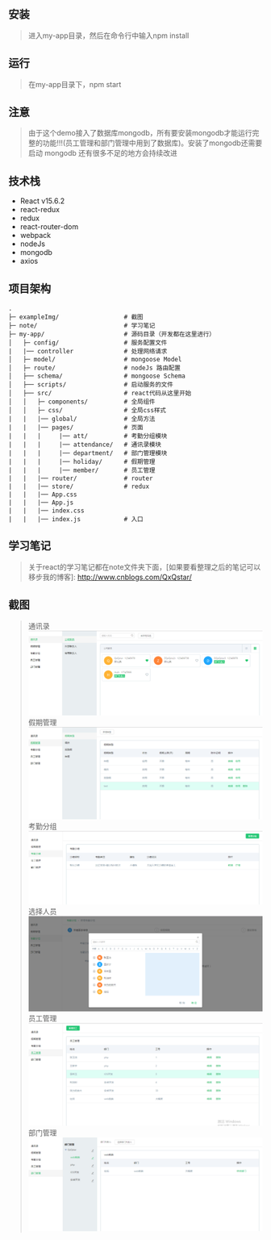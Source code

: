 ## 安装
> 进入my-app目录，然后在命令行中输入npm install
## 运行
> 在my-app目录下，npm start
## 注意
> 由于这个demo接入了数据库mongodb，所有要安装mongodb才能运行完整的功能!!!(员工管理和部门管理中用到了数据库)。安装了mongodb还需要启动
  mongodb
> 还有很多不足的地方会持续改进
## 技术栈
* React v15.6.2
* react-redux
* redux
* react-router-dom
* webpack
* nodeJs
* mongodb
* axios
## 项目架构
```
.
├─ exampleImg/                  # 截图
├─ note/                        # 学习笔记
├─ my-app/                      # 源码目录（开发都在这里进行）
│   ├─ config/                  # 服务配置文件
|   |── controller              # 处理网络请求
│   ├─ model/                   # mongoose Model
│   ├─ route/                   # nodeJs 路由配置
│   ├── schema/                 # mongoose Schema
│   ├── scripts/                # 启动服务的文件
│   ├── src/                    # react代码从这里开始
│   │   ├─ components/          # 全局组件
│   │   ├─ css/                 # 全局css样式
|   |   |── global/             # 全局方法
|   |   |── pages/              # 页面
|   |   |     |── att/          # 考勤分组模块
|   |   |     |── attendance/   # 通讯录模块
|   |   |     |── department/   # 部门管理模块
|   |   |     |── holiday/      # 假期管理
|   |   |     |── member/       # 员工管理
|   |   |── router/             # router
|   |   |── store/              # redux
|   |   |── App.css
|   |   |── App.js
|   |   |── index.css
|   |   |── index.js            # 入口
```

## 学习笔记
> 关于react的学习笔记都在note文件夹下面，[如果要看整理之后的笔记可以移步我的博客]: http://www.cnblogs.com/QxQstar/
## 截图
> 通讯录
![通讯录-公司职员列表截图](./exampleImg/addressBook.png)
> 假期管理
![假期管理-假期类型列表截图](./exampleImg/holiday.png)
> 考勤分组
![考勤分组-分组列表截图](./exampleImg/group.png)
> 选择人员
![选择人员弹窗](./exampleImg/addGroup.png)
> 员工管理
![员工列表](./exampleImg/member.png)
> 部门管理
![部门管理列表](./exampleImg/dept.png)
